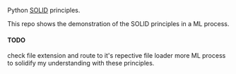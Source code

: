 Python [SOLID](https://realpython.com/solid-principles-python/) principles.


This repo shows the demonstration of the SOLID principles in a ML process.

#### TODO
check file extension and route to it's repective file loader
more ML process to solidify my understanding with these principles.
